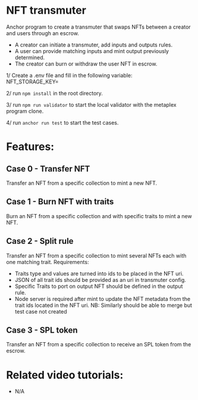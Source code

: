 # NFT transmuter
Anchor program to create a transmuter that swaps NFTs between a creator and users through an escrow.
- A creator can initiate a transmuter, add inputs and outputs rules.
- A user can provide matching inputs and mint output previously determined.
- The creator can burn or withdraw the user NFT in escrow.

1/ Create a .env file and fill in the following variable:  
NFT_STORAGE_KEY=

2/ run `npm install` in the root directory.

3/ run `npm run validator` to start the local validator with the metaplex program clone.

4/ run `anchor run test` to start the test cases.

# Features:  
## Case 0 - Transfer NFT
Transfer an NFT from a specific collection to mint a new NFT.

## Case 1 - Burn NFT with traits
Burn an NFT from a specific collection and with specific traits to mint a new NFT.

## Case 2 - Split rule
Transfer an NFT from a specific collection to mint several NFTs each with one matching trait.
Requirements:
- Traits type and values are turned into ids to be placed in the NFT uri.
- JSON of all trait ids should be provided as an uri in transmuter config. 
- Specific Traits to port on output NFT should be defined in the output rule.
- Node server is required after mint to update the NFT metadata from the trait ids located in the NFT uri.
NB: Similarly should be able to merge but test case not created

## Case 3 - SPL token
Transfer an NFT from a specific collection to receive an SPL token from the escrow.

# Related video tutorials:  
- N/A